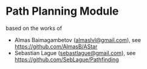 # Path Planning Module

based on the works of 
 - Almas Baimagambetov (almaslvl@gmail.com), see https://github.com/AlmasB/AStar
 - Sebastian Lague (sebastlague@gmail.com), see https://github.com/SebLague/Pathfinding

